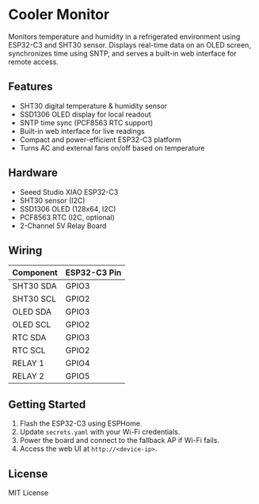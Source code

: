 # Cooler Monitor

Monitors temperature and humidity in a refrigerated environment using ESP32-C3 and SHT30 sensor. Displays real-time data on an OLED screen, synchronizes time using SNTP, and serves a built-in web interface for remote access.

## Features

- SHT30 digital temperature & humidity sensor
- SSD1306 OLED display for local readout
- SNTP time sync (PCF8563 RTC support)
- Built-in web interface for live readings
- Compact and power-efficient ESP32-C3 platform
- Turns AC and external fans on/off based on temperature

## Hardware

- Seeed Studio XIAO ESP32-C3
- SHT30 sensor (I2C)
- SSD1306 OLED (128x64, I2C)
- PCF8563 RTC (I2C, optional)
- 2-Channel 5V Relay Board

## Wiring

| Component     | ESP32-C3 Pin |
|---------------|--------------|
| SHT30 SDA     | GPIO3        |
| SHT30 SCL     | GPIO2        |
| OLED SDA      | GPIO3        |
| OLED SCL      | GPIO2        |
| RTC SDA       | GPIO3        |
| RTC SCL       | GPIO2        |
| RELAY 1       | GPIO4        |
| RELAY 2       | GPIO5        |

## Getting Started

1. Flash the ESP32-C3 using ESPHome.
2. Update `secrets.yaml` with your Wi-Fi credentials.
3. Power the board and connect to the fallback AP if Wi-Fi fails.
4. Access the web UI at `http://<device-ip>`.

## License

MIT License
